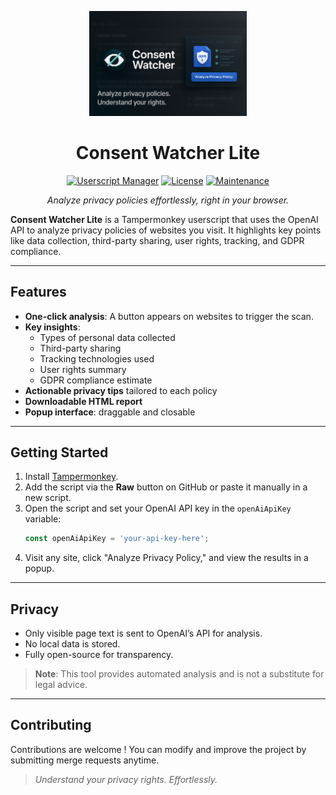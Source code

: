 <div align="center">

<p align="center">
  <img src="banner.png" alt="Consent Watcher Banner" width="50%">
</p>

# Consent Watcher Lite

[![Userscript Manager](https://img.shields.io/badge/Userscript%20Manager-Tampermonkey-blue?style=for-the-badge&logo=tampermonkey)](https://www.tampermonkey.net/)
[![License](https://img.shields.io/badge/License-WTFPL-blue?style=for-the-badge)](LICENSE)
[![Maintenance](https://img.shields.io/badge/Maintained-yes-blue?style=for-the-badge)](https://github.com/your-username/your-repo-name/graphs/commit-activity)

<i>Analyze privacy policies effortlessly, right in your browser.</i>

</div>

**Consent Watcher Lite** is a Tampermonkey userscript that uses the OpenAI API to analyze privacy policies of websites you visit. It highlights key points like data collection, third-party sharing, user rights, tracking, and GDPR compliance.

---

## Features

- **One-click analysis**: A button appears on websites to trigger the scan.
- **Key insights**:
  - Types of personal data collected
  - Third-party sharing
  - Tracking technologies used
  - User rights summary
  - GDPR compliance estimate
- **Actionable privacy tips** tailored to each policy
- **Downloadable HTML report**
- **Popup interface**: draggable and closable

---

## Getting Started

1. Install [Tampermonkey](https://www.tampermonkey.net/).
2. Add the script via the **Raw** button on GitHub or paste it manually in a new script.
3. Open the script and set your OpenAI API key in the `openAiApiKey` variable:
   ```js
   const openAiApiKey = 'your-api-key-here';
4. Visit any site, click "Analyze Privacy Policy," and view the results in a popup.

---

## Privacy

- Only visible page text is sent to OpenAI’s API for analysis.
- No local data is stored.
- Fully open-source for transparency.

> **Note**: This tool provides automated analysis and is not a substitute for legal advice.

---

## Contributing

Contributions are welcome ! You can modify and improve the project by submitting merge requests anytime.

> <i>Understand your privacy rights. Effortlessly.</i>
